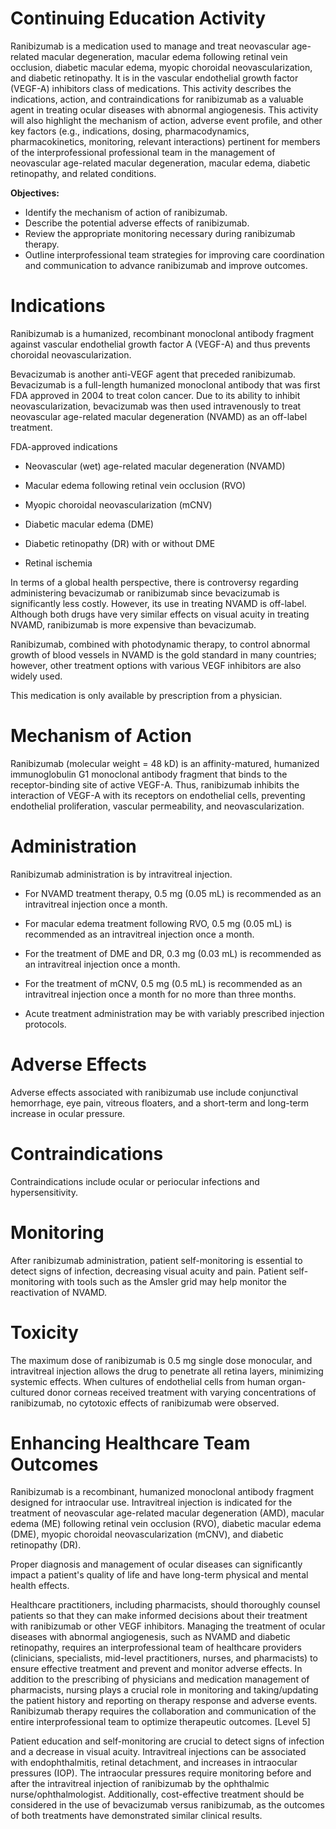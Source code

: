 # Continuing Education Activity

Ranibizumab is a medication used to manage and treat neovascular age-related macular degeneration, macular edema following retinal vein occlusion, diabetic macular edema, myopic choroidal neovascularization, and diabetic retinopathy. It is in the vascular endothelial growth factor (VEGF-A) inhibitors class of medications. This activity describes the indications, action, and contraindications for ranibizumab as a valuable agent in treating ocular diseases with abnormal angiogenesis. This activity will also highlight the mechanism of action, adverse event profile, and other key factors (e.g., indications, dosing, pharmacodynamics, pharmacokinetics, monitoring, relevant interactions) pertinent for members of the interprofessional professional team in the management of neovascular age-related macular degeneration, macular edema, diabetic retinopathy, and related conditions.

**Objectives:**
- Identify the mechanism of action of ranibizumab.
- Describe the potential adverse effects of ranibizumab.
- Review the appropriate monitoring necessary during ranibizumab therapy.
- Outline interprofessional team strategies for improving care coordination and communication to advance ranibizumab and improve outcomes.

# Indications

Ranibizumab is a humanized, recombinant monoclonal antibody fragment against vascular endothelial growth factor A (VEGF-A) and thus prevents choroidal neovascularization.

Bevacizumab is another anti-VEGF agent that preceded ranibizumab. Bevacizumab is a full-length humanized monoclonal antibody that was first FDA approved in 2004 to treat colon cancer. Due to its ability to inhibit neovascularization, bevacizumab was then used intravenously to treat neovascular age-related macular degeneration (NVAMD) as an off-label treatment.

FDA-approved indications

- Neovascular (wet) age-related macular degeneration (NVAMD)

- Macular edema following retinal vein occlusion (RVO)

- Myopic choroidal neovascularization (mCNV)

- Diabetic macular edema (DME)

- Diabetic retinopathy (DR) with or without DME

- Retinal ischemia

In terms of a global health perspective, there is controversy regarding administering bevacizumab or ranibizumab since bevacizumab is significantly less costly. However, its use in treating NVAMD is off-label. Although both drugs have very similar effects on visual acuity in treating NVAMD, ranibizumab is more expensive than bevacizumab.

Ranibizumab, combined with photodynamic therapy, to control abnormal growth of blood vessels in NVAMD is the gold standard in many countries; however, other treatment options with various VEGF inhibitors are also widely used.

This medication is only available by prescription from a physician.

# Mechanism of Action

Ranibizumab (molecular weight = 48 kD) is an affinity-matured, humanized immunoglobulin G1 monoclonal antibody fragment that binds to the receptor-binding site of active VEGF-A. Thus, ranibizumab inhibits the interaction of VEGF-A with its receptors on endothelial cells, preventing endothelial proliferation, vascular permeability, and neovascularization.

# Administration

Ranibizumab administration is by intravitreal injection.

- For NVAMD treatment therapy, 0.5 mg (0.05 mL) is recommended as an intravitreal injection once a month.

- For macular edema treatment following RVO, 0.5 mg (0.05 mL) is recommended as an intravitreal injection once a month.

- For the treatment of DME and DR, 0.3 mg (0.03 mL) is recommended as an intravitreal injection once a month.

- For the treatment of mCNV, 0.5 mg (0.5 mL) is recommended as an intravitreal injection once a month for no more than three months.

- Acute treatment administration may be with variably prescribed injection protocols.

# Adverse Effects

Adverse effects associated with ranibizumab use include conjunctival hemorrhage, eye pain, vitreous floaters, and a short-term and long-term increase in ocular pressure.

# Contraindications

Contraindications include ocular or periocular infections and hypersensitivity.

# Monitoring

After ranibizumab administration, patient self-monitoring is essential to detect signs of infection, decreasing visual acuity and pain. Patient self-monitoring with tools such as the Amsler grid may help monitor the reactivation of NVAMD.

# Toxicity

The maximum dose of ranibizumab is 0.5 mg single dose monocular, and intravitreal injection allows the drug to penetrate all retina layers, minimizing systemic effects. When cultures of endothelial cells from human organ-cultured donor corneas received treatment with varying concentrations of ranibizumab, no cytotoxic effects of ranibizumab were observed.

# Enhancing Healthcare Team Outcomes

Ranibizumab is a recombinant, humanized monoclonal antibody fragment designed for intraocular use. Intravitreal injection is indicated for the treatment of neovascular age-related macular degeneration (AMD), macular edema (ME) following retinal vein occlusion (RVO), diabetic macular edema (DME), myopic choroidal neovascularization (mCNV), and diabetic retinopathy (DR).

Proper diagnosis and management of ocular diseases can significantly impact a patient's quality of life and have long-term physical and mental health effects.

Healthcare practitioners, including pharmacists, should thoroughly counsel patients so that they can make informed decisions about their treatment with ranibizumab or other VEGF inhibitors. Managing the treatment of ocular diseases with abnormal angiogenesis, such as NVAMD and diabetic retinopathy, requires an interprofessional team of healthcare providers (clinicians, specialists, mid-level practitioners, nurses, and pharmacists) to ensure effective treatment and prevent and monitor adverse effects. In addition to the prescribing of physicians and medication management of pharmacists, nursing plays a crucial role in monitoring and taking/updating the patient history and reporting on therapy response and adverse events. Ranibizumab therapy requires the collaboration and communication of the entire interprofessional team to optimize therapeutic outcomes. [Level 5]

Patient education and self-monitoring are crucial to detect signs of infection and a decrease in visual acuity. Intravitreal injections can be associated with endophthalmitis, retinal detachment, and increases in intraocular pressures (IOP). The intraocular pressures require monitoring before and after the intravitreal injection of ranibizumab by the ophthalmic nurse/ophthalmologist. Additionally, cost-effective treatment should be considered in the use of bevacizumab versus ranibizumab, as the outcomes of both treatments have demonstrated similar clinical results.